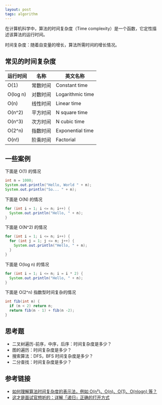 ```yaml
---
layout: post
tags: algorithm
---
```


在计算机科学中，算法的时间复杂度（Time complexity）是一个函数，它定性描述该算法的运行时间。

时间复杂度：随着自变量的增长，算法所需时间的增长情况。

## 常见的时间复杂度

| 运行时间 | 名称 | 英文名称 |
| --- | --- | --- |
| O(1) | 常数时间 | Constant time |
| O(log n) | 对数时间 | Logarithmic time |
| O(n) | 线性时间 | Linear time |
| O(n^2) | 平方时间 | N square time |
| O(n^3) | 次方时间 | N cubic time | 
| O(2^n) | 指数时间 | Exponential time | 
| O(n!) | 阶乘时间 | Factorial |

## 一些案例
下面是 O(1) 的情况
```java
int n = 1000;
System.out.println("Hello, World " + n);
System.out.println("So... " + n);
```

下面是 O(N) 的情况
```java
for (int i = 1; i <= n; i++) {
  System.out.println("Hello, " + n);
}
```

下面是 O(N^2) 的情况
```java
for (int i = 1; i <= n; i++) {
  for (int j = 1; j <= n; j++) {
    System.out.println("Hello, " + n);
  }
}
```

下面是 O(log n) 的情况
```java
for (int i = 1; i <= n; i = i * 2) {
  System.out.println("Hello, " + n);
}
```

下面是 O(2^n) 指数型时间复杂的情况
```java
int fib(int n) {
  if (n < 2) return n;
  return fib(n - 1) + fib(n -2);
}
```

## 思考题
- 二叉树遍历-前序，中序，后序：时间复杂度是多少？
- 图的遍历：时间复杂度是多少？
- 搜索算法：DFS，BFS 时间复杂度是多少？
- 二分查找：时间复杂度是多少？

## 参考链接
- [如何理解算法时间复杂度的表示法，例如 O(n²)、O(n)、O(1)、O(nlogn) 等？](https://www.zhihu.com/question/21387264)
- [这才是面试官想听的：详解「递归」正确的打开方式 ](https://mp.weixin.qq.com/s/AOze7X3R2hdaDqhCybLIrw)